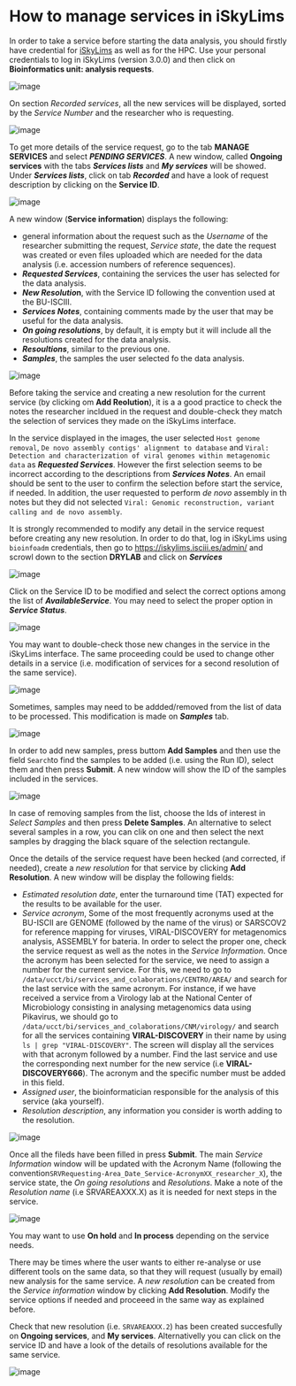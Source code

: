 # How to manage services in iSkyLims

In order to take a service before starting the data analysis, you should firstly have credential for [iSkyLims](https://iskylims.isciii.es/) as well as for the HPC. Use your personal credentials to log in iSkyLims (version 3.0.0) and then click on **Bioinformatics unit: analysis requests**.

![image](https://github.com/BU-ISCIII/BU-ISCIII/blob/main/images/01.iskylims_login.PNG)

On section *Recorded services*, all the new services will be displayed, sorted by the *Service Number* and the researcher who is requesting.

![image](https://github.com/BU-ISCIII/BU-ISCIII/blob/main/images/02.Recorded_services.PNG)

To get more details of the service request, go to the tab **MANAGE SERVICES** and select ***PENDING SERVICES***. A new window, called **Ongoing services** with the tabs ***Services lists*** and ***My services*** will be showed. Under ***Services lists***, click on tab ***Recorded*** and have a look of request description by clicking on the **Service ID**. 

![image](https://github.com/BU-ISCIII/BU-ISCIII/blob/main/images/03.Manage_services_Recorded.PNG) 

A new window (**Service information**) displays the following:
- general information about the request such as the *Username* of the researcher submitting the request, *Service state*, the date the request was created or even files uploaded which are needed for the data analysis (i.e. accession numbers of reference sequences). 
- ***Requested Services***, containing the services the user has selected for the data analysis.
- ***New Resolutio*n**, with the Service ID following the convention used at the BU-ISCIII.
- ***Services Notes***, containing comments made by the user that may be useful for the data analysis. 
- ***On going resolutions***, by default, it is empty but it will include all the resolutions created for the data analysis. 
- ***Resoultions***, similar to the previous one.
- ***Samples***, the samples the user selected fo the data analysis. 
 
![image](https://github.com/BU-ISCIII/BU-ISCIII/blob/main/images/04.Recorded_Service_Information.PNG) 

Before taking the service and creating a new resolution for the current service (by clicking om **Add Reolution**), it is a a good practice to check the notes the researcher incldued in the request and double-check they match the selection of services they made on the iSkyLims interface.

In the service displayed in the images, the user selected `Host genome removal`, `De novo assembly contigs' alignment to database` and `Viral: Detection and characterization of viral genomes within metagenomic data` as ***Requested Services***. However the first selection seems to be incorrect according to the descriptions from ***Services Notes***. An email should be sent to the user to confirm the selection before start the service, if needed. In addition, the user requested to perform *de novo* assembly in th notes but they did not selected `Viral: Genomic reconstruction, variant calling and de novo assembly`. 

It is strongly recommended to modify any detail in the service request before creating any new resolution. In order to do that, log in iSkyLims using `bioinfoadm` credentials, then go to https://iskylims.isciii.es/admin/ and scrowl down to the section **DRYLAB** and click on ***Services***

![image](https://github.com/BU-ISCIII/BU-ISCIII/blob/main/images/05.Django_admin_iskylims.PNG)

Click on the Service ID to be modified and select the correct options among the list of ***AvailableService***. You may need to select the proper option in ***Service Status***.

![image](https://github.com/BU-ISCIII/BU-ISCIII/blob/main/images/06.Django_admin_change_service.PNG)

You may want to double-check those new changes in the service in the iSkyLims interface. The same proceeding could be used to change other details in a service (i.e. modification of services for a second resolution of the same service). 

![image](https://github.com/BU-ISCIII/BU-ISCIII/blob/main/images/07.Change_service_on_iskylims.PNG)

Sometimes, samples may need to be addded/removed from the list of data to be processed. This modification is made on ***Samples*** tab. 

![image](https://github.com/BU-ISCIII/BU-ISCIII/blob/main/images/08.Adding_samples_iSkyLims.PNG)

In order to add new samples, press buttom **Add Samples** and then use the field ``Search``to find the samples to be added (i.e. using the Run ID), select them and then press **Submit**. A new window will show the ID of the samples included in the services. 

![image](https://github.com/BU-ISCIII/BU-ISCIII/blob/main/images/09.Adding_new_samples_iSkyLims.PNG)

In case of removing samples from the list, choose the Ids of interest in *Select Samples* and then press **Delete Samples**. An alternative to select several samples in a row, you can clik on one and then select the next samples by dragging the black square of the selection rectangule.     

Once the details of the service request have been hecked (and corrected, if needed), create a *new resolution* for that service by clicking **Add Resolution**. A new window will be display the following fields:

- *Estimated resolution date*, enter the turnaround time (TAT) expected for the results to be available for the user.
- *Service acronym*, Some of the most frequently acronyms used at the BU-ISCII are GENOME (followed by the name of the virus) or SARSCOV2 for reference mapping for viruses, VIRAL-DISCOVERY for metagenomics analysis, ASSEMBLY for bateria. In order to select the proper one, check the service request as well as the notes in the *Service Information*. Once the acronym has been selected for the service, we need to assign a number for the current service. For this, we need to go to `/data/ucct/bi/services_and_colaborations/CENTRO/AREA/` and search for the last service with the same acronym. For instance, if we have received a service from a Virology lab at the National Center of Microbiology consisting in analysing metagenomics data using Pikavirus, we should go to `/data/ucct/bi/services_and_colaborations/CNM/virology/` and search for all the services containing **VIRAL-DISCOVERY** in their name by using `ls | grep "VIRAL-DISCOVERY"`. The screen will display all the services with that acronym followed by a number. Find the last service and use the corresponding next number for the new service (i.e **VIRAL-DISCOVERY666**). The acronym and the specific number must be added in this field.     
- *Assigned user*, the bioinformatician responsible for the analysis of this service (aka yourself).
- *Resolution description*, any information you consider is worth adding to the resolution.   

![image](https://github.com/BU-ISCIII/BU-ISCIII/blob/main/images/10.Create_First_Resolution_new_service_iSkyLims.PNG)

Once all the fileds have been filled in press **Submit**. The main *Service Information* window will be updated with the Acronym Name (following the convention`SRVRequesting-Area_Date_Service-AcronymXX_researcher_X`), the service state, the *On going resolutions* and *Resolutions*. Make a note of the *Resolution name* (i.e SRVAREAXXX.X) as it is needed for next steps in the service. 

![image](https://github.com/BU-ISCIII/BU-ISCIII/blob/main/images/11.Service_Info_First_Resolution_iSkyLims.PNG)

You may want to use **On hold** and **In process** depending on the service needs.

There may be times where the user wants to either re-analyse or use different tools on the same data, so that they will request (usually by email) new analysis for the same service. A *new resolution* can be created from the *Service information* window by clicking **Add Resolution**. Modify the service options if needed and proceeed in the same way as explained before.  

Check that new resolution (i.e. `SRVAREAXXX.2`) has been created succesfully on **Ongoing services**, and **My services**. Alternativelly you can click on the service ID and have a look of the details of resolutions available for the same service.

![image](https://github.com/BU-ISCIII/BU-ISCIII/blob/main/images/12.Several_Resolutions_iSkyLims.PNG)

